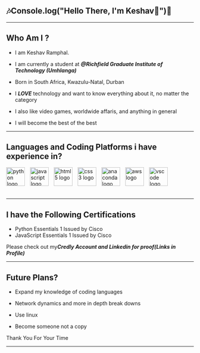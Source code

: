 ## 🎶Console.log("Hello There, I'm Keshav👋")🐍
<hr>
<h2>Who Am I ? </h2>
<ul>
  <li><p>I am Keshav Ramphal.</p></li>
  <li><p>I am currently a student at <em><strong>@Richfield Graduate Institute of Technology (Umhlanga)</strong></em></p></li>
  <li><p>Born in South Africa, Kwazulu-Natal, Durban</p></li>
  <li><p>I <em><strong>LOVE</strong></em> technology and want to know everything about it, no matter the category </p></li>
  <li><p>I also like video games, worldwide affaris, and anything in general </p></li>
  <li><p>I will become the best of the best</p></li>
</ul>
<hr>
<h2>Languages and Coding Platforms i have experience in? </h2>
<div>
  <img src="https://cdn.jsdelivr.net/gh/devicons/devicon/icons/python/python-original.svg" height="50" alt="python logo" /><img width ="10">
  <img src="https://cdn.jsdelivr.net/gh/devicons/devicon/icons/javascript/javascript-original.svg" height="50" alt="javascript logo" /><img width ="10">
  <img src="https://cdn.jsdelivr.net/gh/devicons/devicon/icons/html5/html5-original.svg" height="50" alt="html5 logo" /><img width ="10">
  <img src="https://cdn.jsdelivr.net/gh/devicons/devicon/icons/css3/css3-original.svg" height="50" alt="css3 logo" /><img width ="10">
  <img src="https://cdn.jsdelivr.net/gh/devicons/devicon/icons/anaconda/anaconda-original.svg" height="50" alt="anaconda logo" /><img width ="10">
  <img src="https://cdn.jsdelivr.net/gh/devicons/devicon/icons/amazonwebservices/amazonwebservices-line-wordmark.svg" height="50" alt="aws logo" /><img width ="10">
  <img src="https://cdn.jsdelivr.net/gh/devicons/devicon/icons/vscode/vscode-original.svg" height="50" alt="vscode logo" /><img width ="10">
</div>
  <br><hr>
  <h2> I have the Following Certifications </h2>
  <ul>
    <li>Python Essentials 1 Issued by Cisco</li>
    <li>JavaScript Essentials 1 Issued by Cisco</li>
  </ul>
  <p>Please check out my<em><strong>Credly Account and Linkedin for proof(Links in Profile)</strong></em></p>
<hr>
<h2>Future Plans?</h2>
<ul>
  <li><p>Expand my knowledge of coding languages</p></li>
  <li><p>Network dynamics and more in depth break downs</p></li>
  <li><p>Use linux</p></li>
  <li><p>Become someone not a copy</p></li>
</ul>
<p>Thank You For Your Time</p>
<hr>
